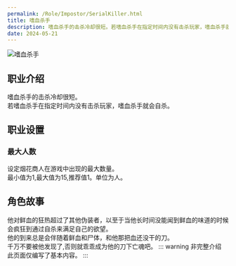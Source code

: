```yaml
---
permalink: /Role/Impostor/SerialKiller.html
title: 嗜血杀手
description: 嗜血杀手的击杀冷却很短。若嗜血杀手在指定时间内没有击杀玩家，嗜血杀手就会自杀。
date: 2024-05-21
---
```

![嗜血杀手](https://cn-sy1.rains3.com/xtremewave/SerialKiller.png)
## 职业介绍
嗜血杀手的击杀冷却很短。<br>
若嗜血杀手在指定时间内没有击杀玩家，嗜血杀手就会自杀。
## 职业设置
### 最大人数
设定烟花商人在游戏中出现的最大数量。<br>
最小值为1,最大值为15,推荐值1。单位为人。
## 角色故事
他对鲜血的狂热超过了其他伪装者，以至于当他长时间没能闻到鲜血的味道的时候会疯狂到通过自杀来满足自己的欲望。<br>
他的到来总是会伴随着鲜血和尸体，和他那把血还没干的刀。<br>
千万不要被他发现了,否则就乖乖成为他的刀下亡魂吧。
::: warning 非完整介绍
此页面仅编写了基本内容。
:::